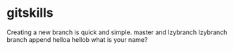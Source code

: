 # gitskills
Creating a new branch is quick and simple.
master and lzybranch
lzybranch
branch append
helloa
hellob
what is your name?
